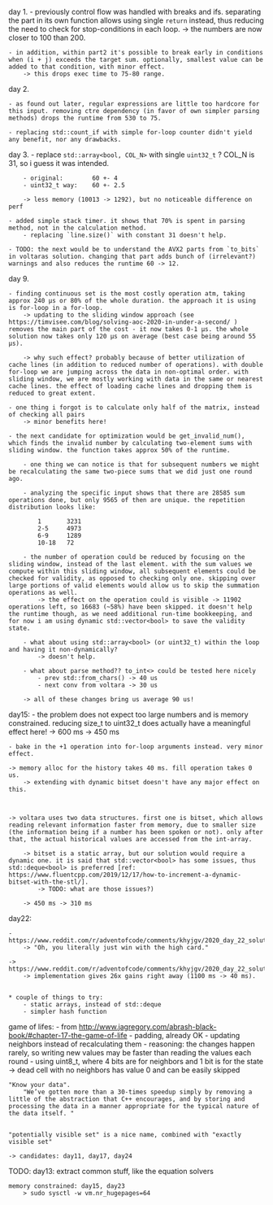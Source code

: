 
day 1.
    - previously control flow was handled with breaks and ifs. separating the part in its own function allows using single `return` instead, thus reducing the need to check for stop-conditions in each loop.
        -> the numbers are now closer to 100 than 200.

    - in addition, within part2 it's possible to break early in conditions when (i + j) exceeds the target sum. optionally, smallest value can be added to that condition, with minor effect.
        -> this drops exec time to 75-80 range.

day 2.

    - as found out later, regular expressions are little too hardcore for this input. removing ctre dependency (in favor of own simpler parsing methods) drops the runtime from 530 to 75.

    - replacing std::count_if with simple for-loop counter didn't yield any benefit, nor any drawbacks.


day 3.
    - replace `std::array<bool, COL_N>` with single `uint32_t` ? COL_N is 31, so i guess it was intended.

        - original:        60 +- 4
        - uint32_t way:    60 +- 2.5

        -> less memory (10013 -> 1292), but no noticeable difference on perf

    - added simple stack timer. it shows that 70% is spent in parsing method, not in the calculation method.
        - replacing `line.size()` with constant 31 doesn't help.

    - TODO: the next would be to understand the AVX2 parts from `to_bits` in voltaras solution. changing that part adds bunch of (irrelevant?) warnings and also reduces the runtime 60 -> 12.

day 9.

    - finding continuous set is the most costly operation atm, taking approx 240 μs or 80% of the whole duration. the approach it is using is for-loop in a for-loop.
        -> updating to the sliding window approach (see https://timvisee.com/blog/solving-aoc-2020-in-under-a-second/ ) removes the main part of the cost - it now takes 0-1 μs. the whole solution now takes only 120 μs on average (best case being around 55 μs).

        -> why such effect? probably because of better utilization of cache lines (in addition to reduced number of operations). with double for-loop we are jumping across the data in non-optimal order. with sliding window, we are mostly working with data in the same or nearest cache lines. the effect of loading cache lines and dropping them is reduced to great extent.

    - one thing i forgot is to calculate only half of the matrix, instead of checking all pairs
        -> minor benefits here!

    - the next candidate for optimization would be get_invalid_num(), which finds the invalid number by calculating two-element sums with sliding window. the function takes approx 50% of the runtime.

        - one thing we can notice is that for subsequent numbers we might be recalculating the same two-piece sums that we did just one round ago.

        - analyzing the specific input shows that there are 28585 sum operations done, but only 9565 of then are unique. the repetition distribution looks like:

            1       3231
            2-5     4973
            6-9     1289
            10-18   72

        - the number of operation could be reduced by focusing on the sliding window, instead of the last element. with the sum values we compute within this sliding window, all subsequent elements could be checked for validity, as opposed to checking only one. skipping over large portions of valid elements would allow us to skip the summation operations as well.
            -> the effect on the operation could is visible -> 11902 operations left, so 16683 (~58%) have been skipped. it doesn't help the runtime though, as we need additional run-time bookkeeping, and for now i am using dynamic std::vector<bool> to save the validity state.

        - what about using std::array<bool> (or uint32_t) within the loop and having it non-dynamically?
            -> doesn't help.

        - what about parse method?? to_int<> could be tested here nicely
            - prev std::from_chars() -> 40 us
            - next conv from voltara -> 30 us

        -> all of these changes bring us average 90 us!

day15:
    - the problem does not expect too large numbers and is memory constrained. reducing size_t to uint32_t does actually have a meaningful effect here!
        -> 600 ms -> 450 ms

    - bake in the +1 operation into for-loop arguments instead. very minor effect.

    -> memory alloc for the history takes 40 ms. fill operation takes 0 us.
        -> extending with dynamic bitset doesn't have any major effect on this.



    -> voltara uses two data structures. first one is bitset, which allows reading relevant information faster from memory, due to smaller size (the information being if a number has been spoken or not). only after that, the actual historical values are accessed from the int-array.

        -> bitset is a static array, but our solution would require a dynamic one. it is said that std::vector<bool> has some issues, thus std::deque<bool> is preferred [ref: https://www.fluentcpp.com/2019/12/17/how-to-increment-a-dynamic-bitset-with-the-stl/].
            -> TODO: what are those issues?)

        -> 450 ms -> 310 ms

day22:

    - https://www.reddit.com/r/adventofcode/comments/khyjgv/2020_day_22_solutions/ggrht8v
        -> "Oh, you literally just win with the high card."

    -> https://www.reddit.com/r/adventofcode/comments/khyjgv/2020_day_22_solutions/ggpcsnd
        -> implementation gives 26x gains right away (1100 ms -> 40 ms).


    * couple of things to try:
        - static arrays, instead of std::deque
        - simpler hash function


game of lifes:
    - from http://www.jagregory.com/abrash-black-book/#chapter-17-the-game-of-life
        - padding, already OK
        - updating neighbors instead of recalculating them
            - reasoning: the changes happen rarely, so writing new values may be faster than reading the values each round
            - using uint8_t, where 4 bits are for neighbors and 1 bit is for the state
                -> dead cell with no neighbors has value 0 and can be easily skipped


    "Know your data".
        "We’ve gotten more than a 30-times speedup simply by removing a little of the abstraction that C++ encourages, and by storing and processing the data in a manner appropriate for the typical nature of the data itself. "


    "potentially visible set" is a nice name, combined with "exactly visible set"

    -> candidates: day11, day17, day24

TODO:
    day13: extract common stuff, like the equation solvers

    memory constrained: day15, day23
        > sudo sysctl -w vm.nr_hugepages=64